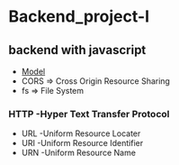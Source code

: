 # Backend_project-I
## backend with javascript
- [Model](https://app.eraser.io/workspace/YtPqZ1VogxGy1jzIDkzj)
- CORS => Cross Origin Resource Sharing
- fs => File System
### HTTP -Hyper Text Transfer Protocol
- URL -Uniform Resource Locater
- URI -Uniform Resource Identifier
- URN -Uniform Resource Name